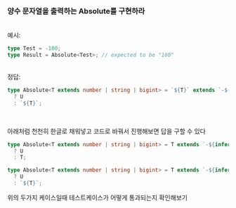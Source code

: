 ### 양수 문자열을 출력하는 Absolute<T>를 구현하라

<br/>
예시:

```ts
type Test = -100;
type Result = Absolute<Test>; // expected to be "100"
```

<br/>
정답:

```ts
type Absolute<T extends number | string | bigint> = `${T}` extends `-${infer U}`
  ? U
  : `${T}`;
```

<br />

아래처럼 천천히 한글로 채워넣고 코드로 바꿔서 진행해보면 답을 구할 수 있다

```ts
type Absolute<T extends number | string | bigint> = T extends `-${infer U}`
  ? U
  : T;

type Absolute<T extends number | string | bigint> = T extends `-${infer U}`
  ? U
  : `${T}`;
```

위의 두가지 케이스일때 테스트케이스가 어떻게 통과되는지 확인해보기
